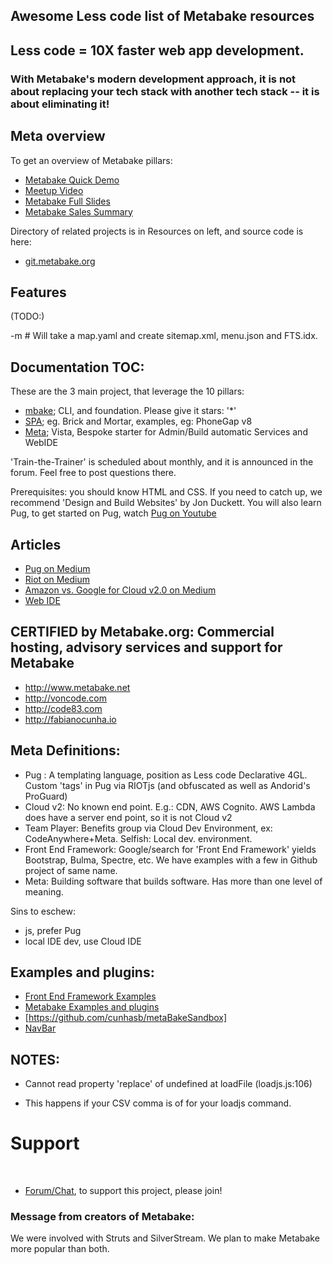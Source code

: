 
## Awesome Less code list of Metabake resources


## Less code = 10X faster web app development.
### With Metabake's modern development approach, it is not about replacing your tech stack with another tech stack -- it is about eliminating it!


## Meta overview

To get an overview of Metabake pillars:

- [Metabake Quick Demo](https://youtu.be/WyCdSFTUIvM)
- <a href='https://vimeo.com/282034037' target='_blank'>Meetup Video</a>
- [Metabake Full Slides](http://prez.metabake.org/p)
- [Metabake Sales Summary](https://www.youtube.com/watch?v=OK-cJNSkQII)


Directory of related projects is in Resources on left, and source code is here:
- <a href='http://git.metabake.org' target='_blank'>git.metabake.org</a>

## Features

(TODO:)

-m # Will take a map.yaml and create sitemap.xml, menu.json and FTS.idx.



## Documentation TOC:

These are the 3 main project, that leverage the 10 pillars:

- [mbake](http://doc.metabake.org/mbake); CLI, and foundation. Please give it stars: '*'
- [SPA](http://doc.metabake.org/SPA); eg. Brick and Mortar, examples, eg: PhoneGap v8
- [Meta](http://doc.metabake.org/meta); Vista, Bespoke starter for Admin/Build automatic Services and WebIDE

'Train-the-Trainer' is scheduled about monthly, and it is announced in the forum. Feel free to post questions there.


Prerequisites: you should know HTML and CSS. If you need to catch up, we recommend 'Design and Build Websites' by Jon Duckett. You will also learn Pug, to get started on Pug, watch [Pug on Youtube](http://youtube.com/watch?v=wzAWI9h3q18)


## Articles

- [Pug on Medium](https://medium.com/@WolfgangGehner/using-pug-for-static-and-dynamic-data-binding-56a1cc378b81
)
- [Riot on Medium](https://medium.com/@uptimevic/learn-riot-js-dynamic-binding-in-90-seconds-fcece5237c67)
- [Amazon vs. Google for Cloud v2.0 on Medium](https://medium.com/@WolfgangGehner/amazon-vs-google-for-cloud-2-0-web-apps-extreme-server-less-for-data-and-authentication-cc7fa247e853)
- [Web IDE](https://medium.com/@WolfgangGehner/three-steps-to-using-a-web-ide-to-develop-and-build-in-the-cloud-d88586255c67)

## CERTIFIED by Metabake.org: Commercial hosting, advisory services and support for Metabake

- <http://www.metabake.net>
- <http://voncode.com>
- <http://code83.com>
- <http://fabianocunha.io>


## Meta Definitions:
- Pug : A templating language, position as Less code Declarative 4GL. Custom 'tags' in Pug via RIOTjs (and obfuscated as well as Andorid's ProGuard)
- Cloud v2: No known end point. E.g.: CDN, AWS Cognito. AWS Lambda does have a server end point, so it is not Cloud v2
- Team Player: Benefits group via Cloud Dev Environment, ex: CodeAnywhere+Meta. Selfish: Local dev. environment.
- Front End Framework: Google/search for 'Front End Framework' yields Bootstrap, Bulma, Spectre, etc. We have examples with a few in Github project of same name.
- Meta: Building software that builds software. Has more than one level of meaning.


Sins to eschew:
- js, prefer Pug
- local IDE dev, use Cloud IDE


## Examples and plugins:
- [Front End Framework Examples](https://github.com/metabake/front-end-frameworks)
- [Metabake Examples and plugins](https://github.com/metabake/examples-plugins)
- [https://github.com/cunhasb/metaBakeSandbox]
- [NavBar](https://github.com/metabake/examples-plugins/tree/master/navSite/navbarEx)


## NOTES:

- Cannot read property 'replace' of undefined
    at loadFile (loadjs.js:106)
* This happens if your CSV comma is of for your loadjs command.


# Support

&nbsp;
- <a href='http://chat.metabake.org' target='_blank'>Forum/Chat</a>, to support this project, please join!


### Message from creators of Metabake:

We were involved with Struts and SilverStream. We plan to make Metabake more popular than both.

